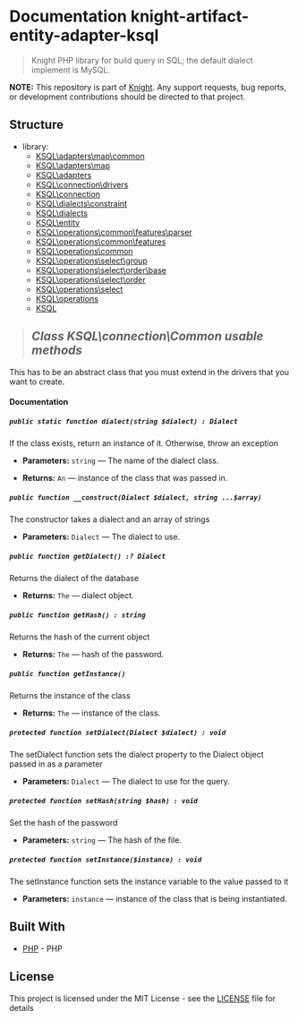 # Documentation knight-artifact-entity-adapter-ksql

> Knight PHP library for build query in SQL; the default dialect implement is MySQL.

**NOTE:** This repository is part of [Knight](https://github.com/energia-source/knight). Any
support requests, bug reports, or development contributions should be directed to
that project.

## Structure

- library:
    - [KSQL\adapters\map\common](https://github.com/energia-source/knight-artifact-entity-adapter-ksql/tree/main/lib/adapters/map/common)
    - [KSQL\adapters\map](https://github.com/energia-source/knight-artifact-entity-adapter-ksql/tree/main/lib/adapters/map)
    - [KSQL\adapters](https://github.com/energia-source/knight-artifact-entity-adapter-ksql/tree/main/lib/adapters)
    - [KSQL\connection\drivers](https://github.com/energia-source/knight-artifact-entity-adapter-ksql/tree/main/lib/connection/drivers)
    - [KSQL\connection](https://github.com/energia-source/knight-artifact-entity-adapter-ksql/tree/main/lib/connection)
    - [KSQL\dialects\constraint](https://github.com/energia-source/knight-artifact-entity-adapter-ksql/tree/main/lib/dialects/constraint)
    - [KSQL\dialects](https://github.com/energia-source/knight-artifact-entity-adapter-ksql/tree/main/lib/dialects)
    - [KSQL\entity](https://github.com/energia-source/knight-artifact-entity-adapter-ksql/tree/main/lib/entity)
    - [KSQL\operations\common\features\parser](https://github.com/energia-source/knight-artifact-entity-adapter-ksql/tree/main/lib/operations/common/features/parser)
    - [KSQL\operations\common\features](https://github.com/energia-source/knight-artifact-entity-adapter-ksql/tree/main/lib/operations/common/features)
    - [KSQL\operations\common](https://github.com/energia-source/knight-artifact-entity-adapter-ksql/tree/main/lib/operations/common)
    - [KSQL\operations\select\group](https://github.com/energia-source/knight-artifact-entity-adapter-ksql/tree/main/lib/operations/select/group)
    - [KSQL\operations\select\order\base](https://github.com/energia-source/knight-artifact-entity-adapter-ksql/tree/main/lib/operations/select/order/base)
    - [KSQL\operations\select\order](https://github.com/energia-source/knight-artifact-entity-adapter-ksql/tree/main/lib/operations/select/order)
    - [KSQL\operations\select](https://github.com/energia-source/knight-artifact-entity-adapter-ksql/tree/main/lib/operations/select)
    - [KSQL\operations](https://github.com/energia-source/knight-artifact-entity-adapter-ksql/tree/main/lib/operations)
    - [KSQL](https://github.com/energia-source/knight-knight-artifact-entity-adapter-ksql/blob/main/lib)

> ## ***Class KSQL\connection\Common usable methods***

This has to be an abstract class that you must extend in the drivers that you want to create.

#### Documentation

##### `public static function dialect(string $dialect) : Dialect`

If the class exists, return an instance of it. Otherwise, throw an exception

 * **Parameters:** `string` — The name of the dialect class.

     <p>
 * **Returns:** `An` — instance of the class that was passed in.

##### `public function __construct(Dialect $dialect, string ...$array)`

The constructor takes a dialect and an array of strings

 * **Parameters:** `Dialect` — The dialect to use.

##### `public function getDialect() :? Dialect`

Returns the dialect of the database

 * **Returns:** `The` — dialect object.

##### `public function getHash() : string`

Returns the hash of the current object

 * **Returns:** `The` — hash of the password.

##### `public function getInstance()`

Returns the instance of the class

 * **Returns:** `The` — instance of the class.

##### `protected function setDialect(Dialect $dialect) : void`

The setDialect function sets the dialect property to the Dialect object passed in as a parameter

 * **Parameters:** `Dialect` — The dialect to use for the query.

##### `protected function setHash(string $hash) : void`

Set the hash of the password

 * **Parameters:** `string` — The hash of the file.

##### `protected function setInstance($instance) : void`

The setInstance function sets the instance variable to the value passed to it

 * **Parameters:** `instance` — instance of the class that is being instantiated.

## Built With

* [PHP](https://www.php.net/) - PHP

## License

This project is licensed under the MIT License - see the [LICENSE](LICENSE) file for details